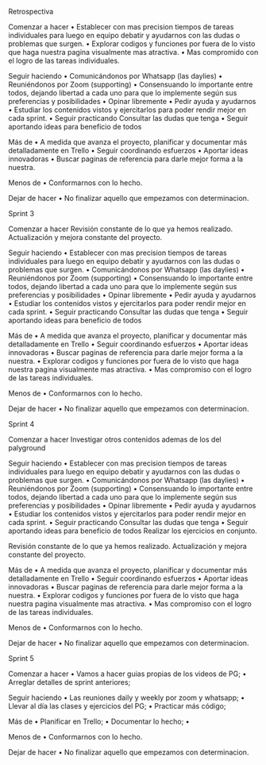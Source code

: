 Retrospectiva

Comenzar a hacer
•   Establecer con mas precision tiempos de tareas individuales para luego en equipo debatir y ayudarnos con las dudas o problemas que surgen.
•   Explorar codigos y funciones por fuera de lo visto que haga nuestra pagina visualmente mas atractiva.
•   Mas compromido con el logro de las tareas individuales.


Seguir haciendo
•	Comunicándonos por Whatsapp (las daylies)
•	Reuniéndonos por Zoom (supporting)
•	Consensuando lo importante entre todos, dejando libertad a cada uno para que lo implemente según sus preferencias y posibilidades
•	Opinar libremente
•	Pedir ayuda y ayudarnos
•   Estudiar los contenidos vistos y ejercitarlos para poder rendir mejor en cada sprint.
•   Seguir practicando Consultar las dudas  que tenga
•   Seguir aportando ideas para beneficio de todos

Más de
•	A medida que avanza el proyecto, planificar y documentar más detalladamente en Trello
•	Seguir coordinando esfuerzos
•   Aportar ideas innovadoras
•   Buscar paginas de referencia para darle mejor forma a la nuestra.


Menos de 
•   Conformarnos con lo hecho.


Dejar de hacer
•	No finalizar aquello que empezamos con determinacion.


Sprint 3

Comenzar a hacer
Revisión constante de lo que ya hemos realizado.
Actualización y mejora constante del proyecto.

Seguir haciendo
•   Establecer con mas precision tiempos de tareas individuales para luego en equipo debatir y ayudarnos con las dudas o problemas que surgen.
•	Comunicándonos por Whatsapp (las daylies)
•	Reuniéndonos por Zoom (supporting)
•	Consensuando lo importante entre todos, dejando libertad a cada uno para que lo implemente según sus preferencias y posibilidades
•	Opinar libremente
•	Pedir ayuda y ayudarnos
•   Estudiar los contenidos vistos y ejercitarlos para poder rendir mejor en cada sprint.
•   Seguir practicando Consultar las dudas  que tenga
•   Seguir aportando ideas para beneficio de todos

Más de
•	A medida que avanza el proyecto, planificar y documentar más detalladamente en Trello
•	Seguir coordinando esfuerzos
•   Aportar ideas innovadoras
•   Buscar paginas de referencia para darle mejor forma a la nuestra.
•   Explorar codigos y funciones por fuera de lo visto que haga nuestra pagina visualmente mas atractiva.
•   Mas compromiso con el logro de las tareas individuales.


Menos de 
•   Conformarnos con lo hecho.


Dejar de hacer
•	No finalizar aquello que empezamos con determinacion.

Sprint 4

Comenzar a hacer
Investigar otros contenidos ademas de los del palyground

Seguir haciendo
•   Establecer con mas precision tiempos de tareas individuales para luego en equipo debatir y ayudarnos con las dudas o problemas que surgen.
•	Comunicándonos por Whatsapp (las daylies)
•	Reuniéndonos por Zoom (supporting)
•	Consensuando lo importante entre todos, dejando libertad a cada uno para que lo implemente según sus preferencias y posibilidades
•	Opinar libremente
•	Pedir ayuda y ayudarnos
•   Estudiar los contenidos vistos y ejercitarlos para poder rendir mejor en cada sprint.
•   Seguir practicando Consultar las dudas  que tenga
•   Seguir aportando ideas para beneficio de todos
Realizar los ejercicios en conjunto.

Revisión constante de lo que ya hemos realizado.
Actualización y mejora constante del proyecto.

Más de
•	A medida que avanza el proyecto, planificar y documentar más detalladamente en Trello
•	Seguir coordinando esfuerzos
•   Aportar ideas innovadoras
•   Buscar paginas de referencia para darle mejor forma a la nuestra.
•   Explorar codigos y funciones por fuera de lo visto que haga nuestra pagina visualmente mas atractiva.
•   Mas compromiso con el logro de las tareas individuales.


Menos de 
•   Conformarnos con lo hecho.


Dejar de hacer
•	No finalizar aquello que empezamos con determinacion.


Sprint 5

Comenzar a hacer
•   Vamos a hacer guias propias de los videos de PG;
•   Arreglar detalles de sprint anteriores;

Seguir haciendo
•	Las reuniones daily y weekly por zoom y whatsapp;
•   Llevar al día las clases y ejercicios del PG;
•   Practicar más código;

Más de
•	Planificar en Trello;
•   Documentar lo hecho;
•   

Menos de 
•   Conformarnos con lo hecho.


Dejar de hacer
•	No finalizar aquello que empezamos con determinacion.